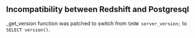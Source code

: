 ## Incompatibility between Redshift and Postgresql

_get_version function was patched to switch from `SHOW server_version;` to `SELECT version()`.
